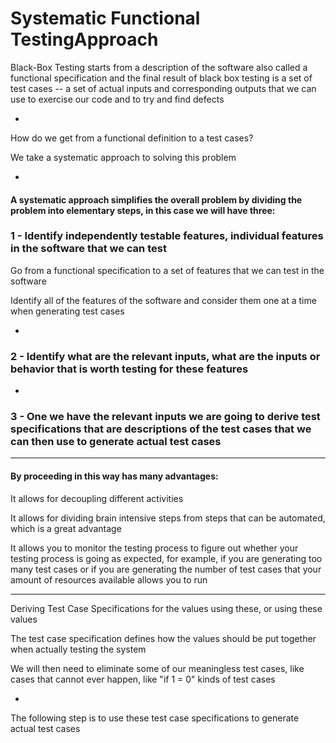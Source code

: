 # Systematic Functional TestingApproach

Black-Box Testing starts from a description of the software also called a functional specification and the final result of black box testing is a set of test cases -- a set of actual inputs and corresponding outputs that we can use to exercise our code and to try and find defects

-

How do we get from a functional definition to a test cases?

We take a systematic approach to solving this problem

-

#### A systematic approach simplifies the overall problem by dividing the problem into elementary steps, in this case we will have three:


### 1 - Identify independently testable features, individual features in the software that we can test

Go from a functional specification to a set of features that we can test in the software

Identify all of the features of the software and consider them one at a time when generating test cases

-

### 2 - Identify what are the relevant inputs, what are the inputs or behavior that is worth testing for these features

-

### 3 - One we have the relevant inputs we are going to derive test specifications that are descriptions of the test cases that we can then use to generate actual test cases

***

#### By proceeding in this way has many advantages:

It allows for decoupling different activities

It allows for dividing brain intensive steps from steps that can be automated, which is a great advantage

It allows you to monitor the testing process to figure out whether your testing process is going as expected, for example, if you are generating too many test cases or if you are generating the number of test cases that your amount of resources available allows you to run

***

Deriving Test Case Specifications for the values using these, or using these values

The test case specification defines how the values should be put together when actually testing the system

We will then need to eliminate some of our meaningless test cases, like cases that cannot ever happen, like "if 1 = 0" kinds of test cases

-

The following step is to use these test case specifications to generate actual test cases
